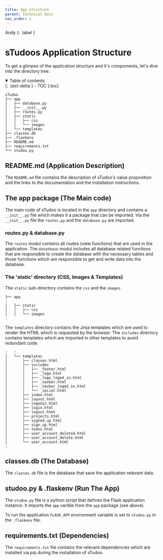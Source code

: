 ```yaml
---
title: App Structure
parent: Technical Docs
nav_order: 1
---
```


Andy
{: .label }

# sTudoos Application Structure

To get a glimpse of the application structure and it's compoments, let's dive into the directory tree.

<details open markdown="block">
  <summary>
    Table of contents
  </summary>
  {: .text-delta }
- TOC
{:toc}
</details>

```
sTudoo
├── app
│   ├── database.py
│   ├── __init__.py
│   ├── routes.py
│   ├── static
│   │   ├── css
│   │   └── images
│   └── templates
├── classes.db
├── .flaskenv
├── README.md
├── requirements.txt
└── studoo.py
```

## README.md (Application Description)

The `README.md` file contains the description of sTudoo's value proposition and the links to the documentation and the installation instructions.

## The app package (The Main code)

The main code of sTudoo is located in the `app` directory and contains a `__init__.py` file which makes it a package that can be imported. Via the `__init__.py` file the `routes.py` and the `database.py` are imported.

### routes.py & database.py
The `routes` modul contains all routes (view functions) that are used in the application. The `datatbase` modul includes all database related functions that are responsible to create the database with the necessary tables and those functions which are responsible to get and write data into the database.

### The 'static' directory (CSS, Images & Templates)

The `static` sub-directory contains the `css` and the `images`.

```
├── app
:
│   ├── static
│   │   ├── css
│   │   └── images
:
```
The `templates` directory contains the Jinja templates which are used to render the HTML which is requested by the browser. The `includes` directory contains templates which are imported in other templates to avoid redundant code.
```
:   :
│   └── templates
│       ├── classes.html
│       ├── includes
│       │   ├── _footer.html
│       │   ├── _logo.html
│       │   ├── _logo_loged_in.html
│       │   ├── _navbar.html
│       │   ├── _navbar_loged_in.html
│       │   └── _social.html
│       ├── index.html
│       ├── layout.html
│       ├── logedin.html
│       ├── login.html
│       ├── logout.html
│       ├── projects.html
│       ├── signed_up.html
│       ├── sign_up.html
│       ├── todos.html
│       ├── user_account_deleted.html
│       ├── user_account_delete.html
│       └── user_account.html
:
```
## classes.db (The Database)
The `classes.db` file is the database that save the application relevant data.

## studoo.py & .flaskenv (Run The App)
The `studoo.py` file is a python script that defines the Flask application instance. It imports the `app` varible from the `app` package (see above).

To run the application `FLASK_APP` environment variable is set to `studoo.py` in the `.flaskenv` file.

## requirements.txt (Dependencies)
The `requirements.txt` file contains the relevant dependencies which are installed via pip during the installation of sTudoo.